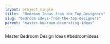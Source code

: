 ```yaml
---
layout: project_single
title:  "Bedroom Ideas from the Top Designers"
slug: "bedroom-ideas-from-the-top-designers"
parent: "master-bedroom-decorating-ideas"
---
```

Master Bedroom Design Ideas #bedroomideas